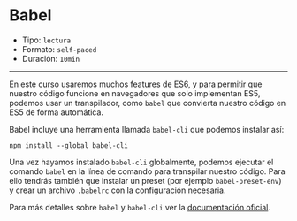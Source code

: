# Babel

* Tipo: `lectura`
* Formato: `self-paced`
* Duración: `10min`

***

En este curso usaremos muchos features de ES6, y para permitir que nuestro
código funcione en navegadores que solo implementan ES5, podemos usar un
transpilador, como `babel` que convierta nuestro código en ES5 de forma
automática.

Babel incluye una herramienta llamada `babel-cli` que podemos instalar así:

```
npm install --global babel-cli
```

Una vez hayamos instalado `babel-cli` globalmente, podemos ejecutar el comando
`babel` en la línea de comando para transpilar nuestro código. Para ello tendrás
también que instalar un preset (por ejemplo `babel-preset-env`) y crear un
archivo `.babelrc` con la configuración necesaria.

Para más detalles sobre `babel` y `babel-cli` ver la
[documentación oficial](https://babeljs.io).
